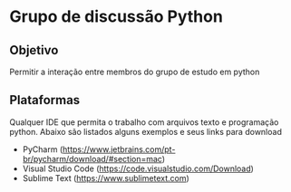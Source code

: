 # Grupo de discussão Python


## Objetivo

Permitir a interação entre membros do grupo de estudo em python

## Plataformas

Qualquer IDE que permita o trabalho com arquivos texto e programação python. Abaixo são listados alguns exemplos e seus links para download

- PyCharm (https://www.jetbrains.com/pt-br/pycharm/download/#section=mac)
- Visual Studio Code (https://code.visualstudio.com/Download)
- Sublime Text (https://www.sublimetext.com)




